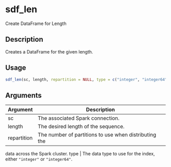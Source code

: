 # sdf_len


Create DataFrame for Length




## Description

Creates a DataFrame for the given length.





## Usage
```r
sdf_len(sc, length, repartition = NULL, type = c("integer", "integer64"))
```




## Arguments


Argument      |Description
------------- |----------------
sc | The associated Spark connection.
length | The desired length of the sequence.
repartition | The number of partitions to use when distributing the
data across the Spark cluster.
type | The data type to use for the index, either ``"integer"`` or ``"integer64"``.







